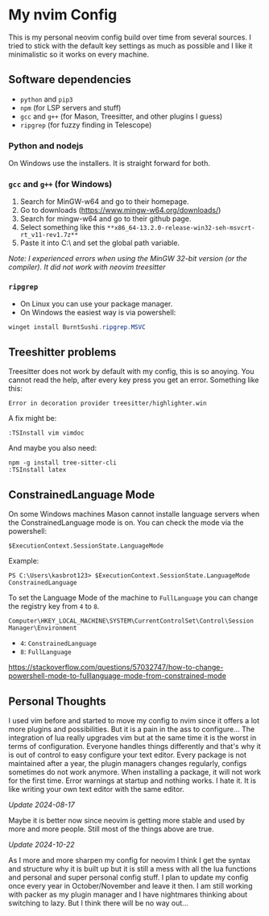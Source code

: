 # My nvim Config 

This is my personal neovim config build over time from several sources. I tried 
to stick with the default key settings as much as possible and I like it 
minimalistic so it works on every machine. 



## Software dependencies

- `python` and `pip3`
- `npm` (for LSP servers and stuff)
- `gcc` and `g++` (for Mason, Treesitter, and other plugins I guess)
- `ripgrep` (for fuzzy finding in Telescope)


### Python and nodejs

On Windows use the installers. It is straight forward for both.


### `gcc` and `g++` (for Windows)

1. Search for MinGW-w64 and go to their homepage.
2. Go to downloads (https://www.mingw-w64.org/downloads/)
3. Search for mingw-w64 and go to their github page. 
4. Select something like this `**x86_64-13.2.0-release-win32-seh-msvcrt-rt_v11-rev1.7z**`
5. Paste it into C:\ and set the global path variable.


*Note: I experienced errors when using the MinGW 32-bit version (or the
compiler). It did not work with neovim treesitter*


### `ripgrep`

- On Linux you can use your package manager.
- On Windows the easiest way is via powershell:

```powershell
winget install BurntSushi.ripgrep.MSVC
```


## Treeshitter problems

Treesitter does not work by default with my config, this is so anoying. You
cannot read the help, after every key press you get an error. Something like
this:

```
Error in decoration provider treesitter/highlighter.win
```

A fix might be:

```
:TSInstall vim vimdoc
````

And maybe you also need:

```
npm -g install tree-sitter-cli
:TSInstall latex
```

## ConstrainedLanguage Mode

On some Windows machines Mason cannot installe language servers when the
ConstrainedLanguage mode is on. You can check the mode via the powershell:

```
$ExecutionContext.SessionState.LanguageMode
```

Example:

```
PS C:\Users\kasbrot123> $ExecutionContext.SessionState.LanguageMode
ConstrainedLanguage
```

To set the Language Mode of the machine to `FullLanguage` you can change the
registry key from `4` to `8`.

```
Computer\HKEY_LOCAL_MACHINE\SYSTEM\CurrentControlSet\Control\Session Manager\Environment
```

- `4`: `ConstrainedLanguage`
- `8`: `FullLanguage`

https://stackoverflow.com/questions/57032747/how-to-change-powershell-mode-to-fulllanguage-mode-from-constrained-mode



## Personal Thoughts

I used vim before and started to move my config to nvim since it offers a lot 
more plugins and possibilities. But it is a pain in the ass to configure...
The integration of lua really upgrades vim but at the same time it is the worst
in terms of configuration. Everyone handles things differently and that's why 
it is out of control to easy configure your text editor. Every package is
not maintained after a year, the plugin managers changes regularly, configs 
sometimes do not work anymore. When installing a package, it will not work for 
the first time. Error warnings at startup and nothing works. I hate it. 
It is like writing your own text editor with the same editor. 

_Update 2024-08-17_

Maybe it is better now since neovim is getting more stable and used by more and 
more people. Still most of the things above are true.

_Update 2024-10-22_

As I more and more sharpen my config for neovim I think I get the syntax and
structure why it is built up but it is still a mess with all the lua functions
and personal and super personal config stuff. I plan to update my config once
every year in October/November and leave it then. I am still working with
packer as my plugin manager and I have nightmares thinking about switching to
lazy. But I think there will be no way out...


